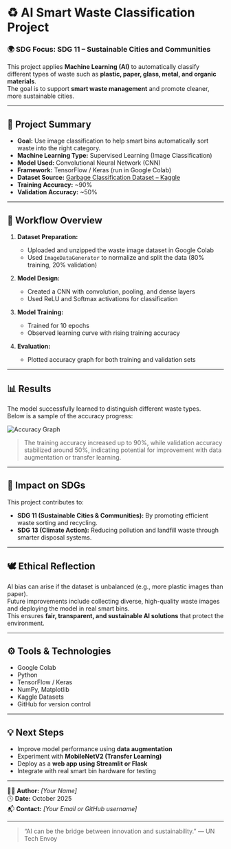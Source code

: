 # ♻️ AI Smart Waste Classification Project

### 🌍 SDG Focus: **SDG 11 – Sustainable Cities and Communities**

This project applies **Machine Learning (AI)** to automatically classify different types of waste such as **plastic, paper, glass, metal, and organic materials**.  
The goal is to support **smart waste management** and promote cleaner, more sustainable cities.

---

## 🧠 Project Summary

- **Goal:** Use image classification to help smart bins automatically sort waste into the right category.
- **Machine Learning Type:** Supervised Learning (Image Classification)
- **Model Used:** Convolutional Neural Network (CNN)
- **Framework:** TensorFlow / Keras (run in Google Colab)
- **Dataset Source:** [Garbage Classification Dataset – Kaggle](https://www.kaggle.com/datasets/asdasdasasdas/garbage-classification)
- **Training Accuracy:** ~90%
- **Validation Accuracy:** ~50%

---

## 🧩 Workflow Overview

1. **Dataset Preparation:**  
   - Uploaded and unzipped the waste image dataset in Google Colab  
   - Used `ImageDataGenerator` to normalize and split the data (80% training, 20% validation)

2. **Model Design:**  
   - Created a CNN with convolution, pooling, and dense layers  
   - Used ReLU and Softmax activations for classification  

3. **Model Training:**  
   - Trained for 10 epochs  
   - Observed learning curve with rising training accuracy  

4. **Evaluation:**  
   - Plotted accuracy graph for both training and validation sets  

---

## 📊 Results

The model successfully learned to distinguish different waste types.  
Below is a sample of the accuracy progress:

![Accuracy Graph](accuracy_graph.png)

> The training accuracy increased up to 90%, while validation accuracy stabilized around 50%, indicating potential for improvement with data augmentation or transfer learning.

---

## 🌱 Impact on SDGs

This project contributes to:
- **SDG 11 (Sustainable Cities & Communities):** By promoting efficient waste sorting and recycling.
- **SDG 13 (Climate Action):** Reducing pollution and landfill waste through smarter disposal systems.

---

## 🕊️ Ethical Reflection

AI bias can arise if the dataset is unbalanced (e.g., more plastic images than paper).  
Future improvements include collecting diverse, high-quality waste images and deploying the model in real smart bins.  
This ensures **fair, transparent, and sustainable AI solutions** that protect the environment.

---

## ⚙️ Tools & Technologies

- Google Colab  
- Python  
- TensorFlow / Keras  
- NumPy, Matplotlib  
- Kaggle Datasets  
- GitHub for version control  

---

## 💡 Next Steps

- Improve model performance using **data augmentation**  
- Experiment with **MobileNetV2 (Transfer Learning)**  
- Deploy as a **web app using Streamlit or Flask**  
- Integrate with real smart bin hardware for testing

---

👨‍💻 **Author:** *[Your Name]*  
🕓 **Date:** October 2025  
📬 **Contact:** *[Your Email or GitHub username]*

---

> “AI can be the bridge between innovation and sustainability.” — UN Tech Envoy
